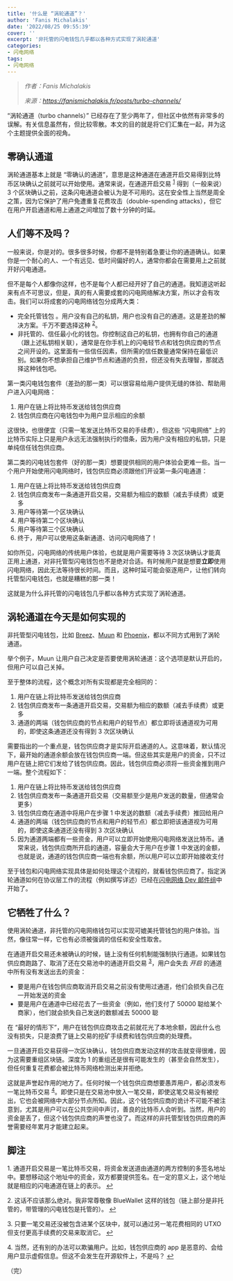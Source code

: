 ```yaml
---
title: '什么是 “涡轮通道”？'
author: 'Fanis Michalakis'
date: '2022/08/25 09:55:39'
cover: ''
excerpt: '非托管的闪电钱包几乎都以各种方式实现了涡轮通道'
categories:
- 闪电网络
tags:
- 闪电网络
---
```



> *作者：Fanis Michalakis*
> 
> *来源：<https://fanismichalakis.fr/posts/turbo-channels/>*



“涡轮通道（turbo channels）” 已经存在了至少两年了，但社区中依然有非常多的误解。有关信息虽然有，但比较零散。本文的目的就是将它们汇集在一起，并为这个主题提供全面的视角。

## 零确认通道

涡轮通道基本上就是 “零确认的通道”，意思是这种通道在通道开启交易得到比特币区块确认之前就可以开始使用。通常来说，在通道开启交易 <sup><a href="#note1" id="jump-1">1</a></sup> 得到（一般来说）3 个区块确认之前，这条闪电通道会被认为是不可用的。这在安全性上当然是周全之策，因为它保护了用户免遭重复花费攻击（double-spending attacks），但它在用户开启通道和用上通道之间增加了数十分钟的时延。

## 人们等不及吗？

一般来说，你是对的。很多很多时候，你都不是特别着急要让你的通道确认。如果你是一个耐心的人、一个有远见、低时间偏好的人，通常你都会在需要用上之前就开好闪电通道。

但不是每个人都像你这样，也不是每个人都已经开好了自己的通道。我知道这听起来有点不可思议，但是，真的有人需要成套的闪电网络解决方案，所以才会有攻击。我们可以将成套的闪电网络钱包分成两大类：

- 完全托管钱包 。用户没有自己的私钥，用户也没有自己的通道。这是差劲的解决方案。千万不要选择这种 <sup><a href="#note2" id="jump-2">2</a></sup>。
- 非托管的、信任最小化的钱包。你控制这自己的私钥，也拥有你自己的通道（跟上述私钥相关联），通常是在你手机上的闪电轻节点和钱包供应商的节点之间开设的。这里面有一些信任因素，但所需的信任数量通常保持在最低识别。如果你不想承担自己维护节点和通道的负担，但还没有失去理智，那就选择这种钱包吧。

第一类闪电钱包套件（差劲的那一类）可以很容易给用户提供无缝的体验、帮助用户进入闪电网络：

1. 用户在链上将比特币发送给钱包供应商
2. 钱包供应商在闪电钱包中为用户显示相应的余额

这很快，也很便宜（只需一笔发送比特币交易的手续费），但这些 “闪电网络” 上的比特币实际上只是用户永远无法强制执行的借条，因为用户没有相应的私钥，只是单纯信任钱包供应商。

第二类的闪电钱包套件（好的那一类）想要提供相同的用户体验会更难一些。当一个用户开始使用闪电网络时，钱包供应商必须跟他们开设第一条闪电通道：

1. 用户在链上将比特币发送给钱包供应商
2. 钱包供应商发布一条通道开启交易，交易额为相应的数额（减去手续费）或更多
3. 用户等待第一个区块确认
4. 用户等待第二个区块确认
5. 用户等待第三个区块确认
6. 终于，用户可以使用这条新通道、访问闪电网络了！

如你所见，闪电网络的传统用户体验，也就是用户需要等待 3 次区块确认才能真正用上通道，对非托管型闪电钱包也不是绝对合适。有时候用户就是想要**立即**使用闪电网络，因此无法等待很长时间。而且，这种时延可能会驱逐用户，让他们转向托管型闪电钱包，也就是糟糕的那一类！

这就是为什么非托管的闪电钱包几乎都以各种方式实现了涡轮通道。

## 涡轮通道在今天是如何实现的

非托管型闪电钱包，比如 [Breez](https://breez.technology/)、[Muun](https://muun.com/) 和 [Phoenix](https://phoenix.acinq.co/)，都以不同方式用到了涡轮通道。

举个例子，Muun 让用户自己决定是否要使用涡轮通道：这个选项是默认开启的，但用户可以自己关掉。

至于整体的流程，这个概念对所有实现都是完全相同的：

1. 用户在链上将比特币发送给钱包供应商
2. 钱包供应商发布一条通道开启交易，交易额为相应的数额（减去手续费）或更多
3. 通道的两端（钱包供应商的节点和用户的轻节点）都立即将该通道视为可用的，即使这条通道还没有得到 3 次区块确认

需要指出的一个重点是，钱包供应商才是实际开启通道的人。这意味着，默认情况下，最开始的通道余额会放在钱包供应商一端。但这些其实是用户的资金，只不过用户在链上把它们发给了钱包供应商。因此，钱包供应商必须将一些资金推到用户一端。整个流程如下：

1. 用户在链上将比特币发送给钱包供应商
2. 钱包供应商发布一条通道开启交易（交易额至少是用户发送的数量，但通常会更多）
3. 钱包供应商在通道中将用户在步骤 1 中发送的数额（减去手续费）推回给用户
4. 通道的两端（钱包供应商的节点和用户的轻节点）都立即把该通道视为可用的，即使这条通道还没有得到 3 次区块确认
5. 因为通道两端都有一些资金，用户可以立即开始使用闪电网络发送比特币。通常来说，钱包供应商所开启的通道，容量会大于用户在步骤 1 中发送的金额，也就是说，通道的钱包供应商一端也有余额，所以用户可以立即开始接收支付

至于钱包和闪电网络实现具体是如何处理这个流程的，就看钱包供应商了。指定涡轮通道如何在协议层工作的流程（例如撰写详述）已经在[闪电网络 Dev 邮件组](https://lists.linuxfoundation.org/pipermail/lightning-dev/2021-June/003074.html)中开始了。

## 它牺牲了什么？

使用涡轮通道，非托管的闪电网络钱包可以实现可媲美托管钱包的用户体验。当然，像往常一样，它也有必须被强调的信任和安全性取舍。

在通道开启交易还未被确认的时候，链上没有任何机制能强制执行通道。如果钱包供应商跑路了、取消了还在交易池中的通道开启交易 <sup><a href="#note3" id="jump-3">3</a></sup>，用户会失去 *开启* 的通道中所有没有发送出去的资金：

- 要是用户在钱包供应商取消开启交易之前没有使用过通道，他们会损失自己在一开始发送的资金
- 要是用户在通道中已经花去了一些资金（例如，他们支付了 50000 聪给某个商家），他们就会损失自己发送的数额减去 50000 聪

在 “最好的情形下”，用户在钱包供应商攻击之前就花光了本地余额，因此什么也没有损失，只是浪费了链上交易的挖矿手续费和钱包供应商的处理费。

一旦通道开启交易获得一次区块确认，钱包供应商发动这样的攻击就变得很难，因为这需要重组区块链。深度为 1 的重组还是很有可能发生的（甚至会自然发生），但任何重复花费都会被比特币网络检测出来并拒绝。

这就是声誉起作用的地方了。任何时候一个钱包供应商想要愚弄用户，都必须发布一笔比特币交易 <sup><a href="#note4" id="jump-4">4</a></sup>。即使只是在交易池中放入一笔交易，即使这笔交易没有被挖出，它也会被网络中大部分节点所知。因此，这个钱包供应商的诡计不可能不被注意到，尤其是用户可以在公共空间中声讨，善良的比特币人会听到。当然，用户的资金是丢了，但这个钱包供应商的声誉也没了。而这样的非托管型钱包供应商的声誉需要经年累月才能建立起来。

## 脚注

1.<a id="note1"> </a>通道开启交易是一笔比特币交易，将资金发送道由通道的两方控制的多签名地址中。要想移动这个地址中的资金，双方都要提供签名。在一定的意义上，这个地址就是相应的闪电通道在链上的表示。 <a href="#jump-1">↩</a>

2.<a id="note2"> </a>这话不应该那么绝对。我非常尊敬像 BlueWallet 这样的钱包（链上部分是非托管的，带管理的闪电钱包是托管的）。 <a href="#jump-2">↩</a>

3.<a id="note3"> </a>只要一笔交易还没被包含进某个区块中，就可以通过另一笔花费相同的 UTXO 但支付更高手续费的交易来取消它。 <a href="#jump-3">↩</a>

4.<a id="note4"> </a>当然，还有别的办法可以欺骗用户。比如，钱包供应商的 app 是恶意的、会给用户显示虚假信息。但这不会发生在开源软件上，不是吗？ <a href="#jump-4">↩</a>

（完）